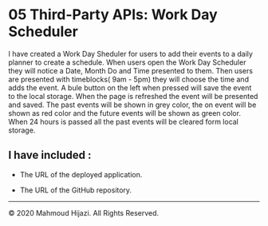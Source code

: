 
# 05 Third-Party APIs: Work Day Scheduler

I have created a Work Day Sheduler for users to add their events to a daily planner to create a schedule. 
When users open the Work Day Scheduler they will notice a Date, Month Do and Time  presented to them. Then users  are presented with timeblocks( 9am - 5pm) they will choose the time and adds the event. A bule button on the left when pressed will save the event to the local storage. When the page is refreshed the event will be presented and saved. 
The past events will be shown in grey color, the on event will be shown as red color and the future events will be shown as green color. 
When 24 hours is passed all the past events will be cleared form local storage.




## I have included  :

* The URL of the deployed application.

* The URL of the GitHub repository. 

- - -
© 2020 Mahmoud Hijazi. All Rights Reserved.

